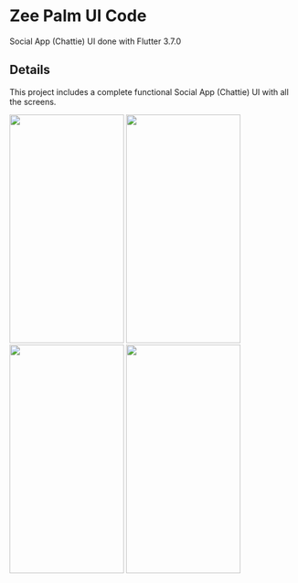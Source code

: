 # Zee Palm UI Code

Social App (Chattie) UI done with Flutter 3.7.0

## Details

This project includes a complete functional Social App (Chattie) UI with all the screens.

<img src="https://user-images.githubusercontent.com/128903428/234861386-89b849b1-b333-4bdd-a56f-1736a63b84d6.png" width="200" height="400" />
<img src="https://user-images.githubusercontent.com/128903428/234862222-56f1bd5d-30fc-4d94-bfce-206f74830100.png" width="200" height="400" />
<img src="https://user-images.githubusercontent.com/128903428/234862511-bf960b15-1834-4c9e-8cc9-57e5e9813022.png" width="200" height="400" />
<img src="https://user-images.githubusercontent.com/128903428/234862745-4b7c69cd-3de7-4948-974c-50ae9ffa1f9f.png" width="200" height="400" />
